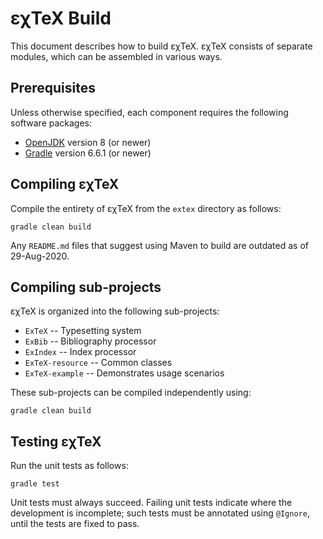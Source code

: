 εχTeX Build
=================

This document describes how to build εχTeX. εχTeX consists
of separate modules, which can be assembled in various ways.

Prerequisites
-------------

Unless otherwise specified, each component
requires the following software packages:

* [OpenJDK](https://openjdk.java.net/) version 8 (or newer)
* [Gradle](https://gradle.org/) version 6.6.1 (or newer)

Compiling εχTeX
-------------------------------------------

Compile the entirety of εχTeX from the `extex` directory as follows:

    gradle clean build

Any `README.md` files that suggest using Maven to build are
outdated as of 29-Aug-2020.

Compiling sub-projects
-------------------------------------------

εχTeX is organized into the following sub-projects:

* `ExTeX` -- Typesetting system
* `ExBib` -- Bibliography processor
* `ExIndex` -- Index processor
* `ExTeX-resource` -- Common classes
* `ExTeX-example` -- Demonstrates usage scenarios

These sub-projects can be compiled independently using:

    gradle clean build

Testing εχTeX
-------------------------------------------

Run the unit tests as follows:

    gradle test

Unit tests must always succeed. Failing unit tests
indicate where the development is incomplete; such tests
must be annotated using `@Ignore`, until the tests are fixed
to pass.
